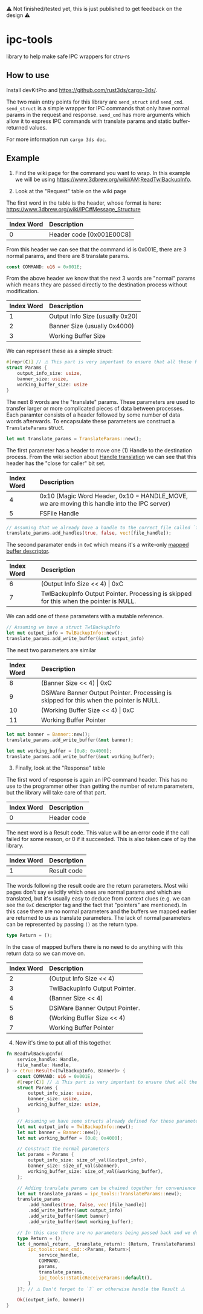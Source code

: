 ⚠️ Not finished/tested yet, this is just published to get feedback on the design ⚠️
# ipc-tools
library to help make safe IPC wrappers for ctru-rs

## How to use

Install devKitPro and https://github.com/rust3ds/cargo-3ds/.

The two main entry points for this library are `send_struct` and `send_cmd`. `send_struct` is a simple wrapper for IPC commands that only have normal params in the request and response. `send_cmd` has more arguments which allow it to express IPC commands with translate params and static buffer-returned values.

For more information run `cargo 3ds doc`.

## Example

1. Find the wiki page for the command you want to wrap. In this example we will be using https://www.3dbrew.org/wiki/AM:ReadTwlBackupInfo.

2. Look at the "Request" table on the wiki page

The first word in the table is the header, whose format is here: https://www.3dbrew.org/wiki/IPC#Message_Structure

|Index Word |Description|
|:----|:----|
|0 |Header code [0x001E00C8]|

From this header we can see that the command id is 0x001E, there are 3 normal params, and there are 8 translate params.

```rs
const COMMAND: u16 = 0x001E;
```

From the above header we know that the next 3 words are "normal" params which means they are passed directly to the destination process without modification.

|Index Word |Description|
|:----|:----|
|1 |Output Info Size (usually 0x20)|
|2 |Banner Size (usually 0x4000)|
|3 |Working Buffer Size|

We can represent these as a simple struct:

```rs
#[repr(C)] // ⚠️ This part is very important to ensure that all these fields are in the correct order without padding in between ⚠️
struct Params {
    output_info_size: usize,
    banner_size: usize,
    working_buffer_size: usize
}
```

The next 8 words are the "translate" params. These parameters are used to transfer larger or more complicated pieces of data between processes. Each paramter consists of a header followed by some number of data words afterwards. To encapsulate these parameters we construct a `TranslateParams` struct.

```rs
let mut translate_params = TranslateParams::new();
```

The first parameter has a header to move one (1) Handle to the destination process. From the wiki section about [Handle translation](https://www.3dbrew.org/wiki/IPC#Handle_Translation) we can see that this header has the "close for caller" bit set.

|Index Word |Description|
|:----|:----|
|4 |0x10 (Magic Word Header, 0x10 = HANDLE_MOVE, we are moving this handle into the IPC server)|
|5 |FSFile Handle|

```rs
// Assuming that we already have a handle to the correct file called `file_handle`
translate_params.add_handles(true, false, vec![file_handle]);
```

The second paramater ends in `0xC` which means it's a write-only [mapped buffer descriptor](https://www.3dbrew.org/wiki/IPC#Buffer_Mapping_Translation). 

|Index Word |Description|
|:----|:----|
|6 |(Output Info Size << 4) \| 0xC|
|7 |TwlBackupInfo Output Pointer. Processing is skipped for this when the pointer is NULL.|

We can add one of these parameters with a mutable reference.

```rs
// Assuming we have a struct TwlBackupInfo
let mut output_info = TwlBackupInfo::new();
translate_params.add_write_buffer(&mut output_info)
```

The next two parameters are similar

|Index Word |Description|
|:----|:----|
|8 |(Banner Size << 4) \| 0xC|
|9 |DSiWare Banner Output Pointer. Processing is skipped for this when the pointer is NULL.|
|10 |(Working Buffer Size << 4) \| 0xC|
|11 |Working Buffer Pointer |

```rs
let mut banner = Banner::new();
translate_params.add_write_buffer(&mut banner);

let mut working_buffer = [0u8; 0x4000];
translate_params.add_write_buffer(&mut working_buffer);
```

3. Finally, look at the "Response" table

The first word of response is again an IPC command header. This has no use to the programmer other than getting the number of return parameters, but the library will take care of that part.

|Index Word |Description|
|:----|:----|
|0 |Header code|

The next word is a Result code. This value will be an error code if the call failed for some reason, or 0 if it succeeded. This is also taken care of by the library.

|Index Word |Description|
|:----|:----|
|1 |Result code|

The words following the result code are the return parameters. Most wiki pages don't say exlicitly which ones are normal params and which are translated, but it's usually easy to deduce from context clues (e.g. we can see the `0xC` descriptor tag and the fact that "pointers" are mentioned). In this case there are no normal parameters and the buffers we mapped earlier are returned to us as translate parameters. The lack of normal parameters can be represented by passing `()` as the return type.

```rs
type Return = ();
```

In the case of mapped buffers there is no need to do anything with this return data so we can move on.

|Index Word |Description|
|:----|:----|
|2 |(Output Info Size << 4) | 0xC|
|3 |TwlBackupInfo Output Pointer.|
|4 |(Banner Size << 4) | 0xC|
|5 |DSiWare Banner Output Pointer.|
|6 |(Working Buffer Size << 4) | 0xC|
|7 |Working Buffer Pointer |

4. Now it's time to put all of this together.

```rs
fn ReadTwlBackupInfo(
    service_handle: Handle,
    file_handle: Handle,
) -> ctru::Result<(TwlBackupInfo, Banner)> {
    const COMMAND: u16 = 0x001E;
    #[repr(C)] // ⚠️ This part is very important to ensure that all these fields are in the correct order without padding in between ⚠️
    struct Params {
        output_info_size: usize,
        banner_size: usize,
        working_buffer_size: usize,
    }

    // Assuming we have some structs already defined for these parameters
    let mut output_info = TwlBackupInfo::new();
    let mut banner = Banner::new();
    let mut working_buffer = [0u8; 0x4000];

    // Construct the normal parameters
    let params = Params {
        output_info_size: size_of_val(&output_info),
        banner_size: size_of_val(&banner),
        working_buffer_size: size_of_val(&working_buffer),
    };

    // Adding translate params can be chained together for convenience
    let mut translate_params = ipc_tools::TranslateParams::new();
    translate_params
        .add_handles(true, false, vec![file_handle])
        .add_write_buffer(&mut output_info)
        .add_write_buffer(&mut banner)
        .add_write_buffer(&mut working_buffer);

    // In this case there are no parameters being passed back and we don't care about the translate parameters 
    type Return = ();
    let (_normal_return, _translate_return): (Return, TranslateParams) = unsafe {
        ipc_tools::send_cmd::<Params, Return>(
            service_handle,
            COMMAND,
            params,
            translate_params,
            ipc_tools::StaticReceiveParams::default(),
        )
    }?; // ⚠️ Don't forget to `?` or otherwise handle the Result ⚠️

    Ok((output_info, banner))
}
```
